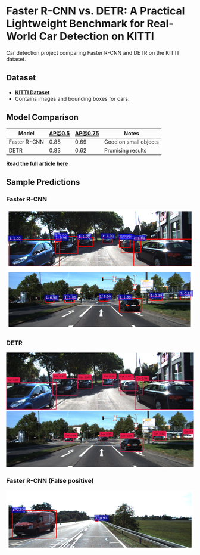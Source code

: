 # Faster R-CNN vs. DETR: A Practical Lightweight Benchmark for Real-World Car Detection on KITTI
Car detection project comparing Faster R-CNN and DETR on the KITTI dataset.

## Dataset
- **[KITTI Dataset](https://www.cvlibs.net/datasets/kitti/)**
- Contains images and bounding boxes for cars.

## Model Comparison
| Model        | AP@0.5 | AP@0.75 | Notes                  |
|--------------|--------|---------|------------------------|
| Faster R-CNN | 0.88   | 0.69    | Good on small objects  |
| DETR         | 0.83   | 0.62    | Promising results      |

**Read the full article [here](https://medium.com/@monishatemp20/faster-r-cnn-vs-detr-a-practical-lightweight-benchmark-for-real-world-car-detection-on-kitti-983c714e2da3)**

## Sample Predictions

### Faster R-CNN
![Faster R-CNN Result](results/faster_rcnn/prediction1.png)
![Faster R-CNN Result](results/faster_rcnn/prediction2.png)

### DETR
![DETR Result](results/detr/prediction1.jpg)
![DETR Result](results/detr/prediction2.jpg)

### Faster R-CNN (False positive)
![Faster R-CNN Result](results/faster_rcnn/False_positive.png)
